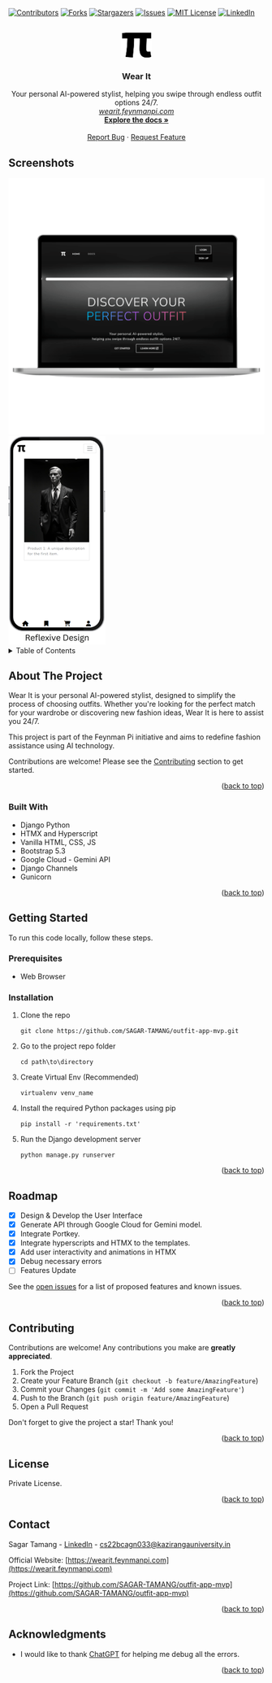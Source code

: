 <a name="readme-top"></a>

[![Contributors][contributors-shield]][contributors-url]
[![Forks][forks-shield]][forks-url]
[![Stargazers][stars-shield]][stars-url]
[![Issues][issues-shield]][issues-url]
[![MIT License][license-shield]][license-url]
[![LinkedIn][linkedin-shield]][linkedin-url]

<!-- PROJECT LOGO -->
<br />
<div align="center">
  <a href="https://github.com/SAGAR-TAMANG/outfit-app-mvp">
    <img src="https://raw.githubusercontent.com/SAGAR-TAMANG/therapist-ai/main/static/img/favicon.png" alt="Logo" height="50">
  </a>

<h3 align="center">Wear It</h3>

  <p align="center">
    Your personal AI-powered stylist, helping you swipe through endless outfit options 24/7.
    <br />
    <a href="https://wearit.feynmanpi.com/"><em>wearit.feynmanpi.com</em></a> 
    <br />
    <a href="https://github.com/SAGAR-TAMANG/outfit-app-mvp/blob/main/README.md"><strong>Explore the docs »</strong></a>
    <br />
    <br />
    <a href="https://github.com/SAGAR-TAMANG/outfit-app-mvp/issues">Report Bug</a>
    ·
    <a href="https://github.com/SAGAR-TAMANG/outfit-app-mvp/issues">Request Feature</a>
  </p>
</div>

## Screenshots

<img src="https://raw.githubusercontent.com/SAGAR-TAMANG/outfit-app-mvp/master/static/img/ss2.png">

<img src="https://raw.githubusercontent.com/SAGAR-TAMANG/outfit-app-mvp/master/static/img/ss.png">

<!-- TABLE OF CONTENTS -->
<details>
  <summary>Table of Contents</summary>
  <ol>
    <li>
      <a href="#about-the-project">About The Project</a>
      <ul>
        <li><a href="#built-with">Built With</a></li>
      </ul>
    </li>
    <li>
      <a href="#getting-started">Getting Started</a>
      <ul>
        <li><a href="#prerequisites">Prerequisites</a></li>
        <li><a href="#installation">Installation</a></li>
      </ul>
    </li>
    <li><a href="#usage">Usage</a></li>
    <li><a href="#roadmap">Roadmap</a></li>
    <li><a href="#contributing">Contributing</a></li>
    <li><a href="#license">License</a></li>
    <li><a href="#contact">Contact</a></li>
    <li><a href="#acknowledgments">Acknowledgments</a></li>
  </ol>
</details>

<!-- ABOUT THE PROJECT -->
## About The Project

Wear It is your personal AI-powered stylist, designed to simplify the process of choosing outfits. Whether you're looking for the perfect match for your wardrobe or discovering new fashion ideas, Wear It is here to assist you 24/7. 

This project is part of the Feynman Pi initiative and aims to redefine fashion assistance using AI technology.

Contributions are welcome! Please see the [Contributing](#contributing) section to get started.

<p align="right">(<a href="#readme-top">back to top</a>)</p>

### Built With

* Django Python
* HTMX and Hyperscript
* Vanilla HTML, CSS, JS
* Bootstrap 5.3
* Google Cloud - Gemini API
* Django Channels
* Gunicorn

<p align="right">(<a href="#readme-top">back to top</a>)</p>

<!-- GETTING STARTED -->
## Getting Started

To run this code locally, follow these steps.

### Prerequisites

* Web Browser

### Installation

1. Clone the repo
    ```
    git clone https://github.com/SAGAR-TAMANG/outfit-app-mvp.git
    ```
2. Go to the project repo folder
    ```
    cd path\to\directory
    ```
3. Create Virtual Env (Recommended)
    ```
    virtualenv venv_name
    ```
4. Install the required Python packages using pip
    ```
    pip install -r 'requirements.txt'
    ```
5. Run the Django development server
    ```
    python manage.py runserver
    ```

<p align="right">(<a href="#readme-top">back to top</a>)</p>

<!-- ROADMAP -->
## Roadmap

- [x] Design & Develop the User Interface
- [x] Generate API through Google Cloud for Gemini model.
- [x] Integrate Portkey.
- [x] Integrate hyperscripts and HTMX to the templates.
- [x] Add user interactivity and animations in HTMX
- [x] Debug necessary errors
- [ ] Features Update

See the [open issues](https://github.com/SAGAR-TAMANG/outfit-app-mvp/issues) for a list of proposed features and known issues.

<p align="right">(<a href="#readme-top">back to top</a>)</p>

<!-- CONTRIBUTING -->
## Contributing

Contributions are welcome! Any contributions you make are **greatly appreciated**.

1. Fork the Project
2. Create your Feature Branch (`git checkout -b feature/AmazingFeature`)
3. Commit your Changes (`git commit -m 'Add some AmazingFeature'`)
4. Push to the Branch (`git push origin feature/AmazingFeature`)
5. Open a Pull Request

Don't forget to give the project a star! Thank you!

<p align="right">(<a href="#readme-top">back to top</a>)</p>

<!-- LICENSE -->
## License

Private License.

<p align="right">(<a href="#readme-top">back to top</a>)</p>

<!-- CONTACT -->
## Contact

Sagar Tamang - [LinkedIn](https://www.linkedin.com/in/sagar-tmg/) - cs22bcagn033@kazirangauniversity.in

Official Website: [https://wearit.feynmanpi.com](https://wearit.feynmanpi.com)

Project Link: [https://github.com/SAGAR-TAMANG/outfit-app-mvp](https://github.com/SAGAR-TAMANG/outfit-app-mvp)

<p align="right">(<a href="#readme-top">back to top</a>)</p>

<!-- ACKNOWLEDGMENTS -->
## Acknowledgments

* I would like to thank [ChatGPT](https://chat.openai.com/) for helping me debug all the errors.

<p align="right">(<a href="#readme-top">back to top</a>)</p>

<!-- MARKDOWN LINKS & IMAGES -->
<!-- https://www.markdownguide.org/basic-syntax/#reference-style-links -->
[contributors-shield]: https://img.shields.io/github/contributors/SAGAR-TAMANG/outfit-app-mvp.svg?style=for-the-badge
[contributors-url]: https://github.com/SAGAR-TAMANG/outfit-app-mvp/graphs/contributors
[forks-shield]: https://img.shields.io/github/forks/SAGAR-TAMANG/outfit-app-mvp.svg?style=for-the-badge
[forks-url]: https://github.com/SAGAR-TAMANG/outfit-app-mvp/network/members
[stars-shield]: https://img.shields.io/github/stars/SAGAR-TAMANG/outfit-app-mvp.svg?style=for-the-badge
[stars-url]: https://github.com/SAGAR-TAMANG/outfit-app-mvp/stargazers
[issues-shield]: https://img.shields.io/github/issues/SAGAR-TAMANG/outfit-app-mvp.svg?style=for-the-badge
[issues-url]: https://github.com/SAGAR-TAMANG/outfit-app-mvp/issues
[license-url]: https://github.com/SAGAR-TAMANG/outfit-app-mvp/blob/master/license.txt
[license-shield]: https://img.shields.io/github/license/SAGAR-TAMANG/outfit-app-mvp.svg?style=for-the-badge
[linkedin-shield]: https://img.shields.io/badge/-LinkedIn-black.svg?style=for-the-badge&logo=linkedin&colorB=555
[linkedin-url]: https://www.linkedin.com/in/sagar-tmg/
